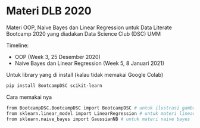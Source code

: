 # Materi DLB 2020

Materi OOP, Naive Bayes dan Linear Regression untuk Data Literate Bootcamp 2020 yang diadakan Data Science Club (DSC) UMM

Timeline:

- OOP (Week 3, 25 Desember 2020)
- Naive Bayes dan Linear Regression (Week 5, 8 Januari 2021)

Untuk library yang di install (kalau tidak memakai Google Colab)

```bash
pip install BootcampDSC scikit-learn
```

Cara memakai nya

```bash
from BootcampDSC.BootcampDSC import BootcampDSC # untuk ilustrasi gambar
from sklearn.linear_model import LinearRegression # untuk materi linear regression
from sklearn.naive_bayes import GaussianNB # untuk materi naive bayes
```
